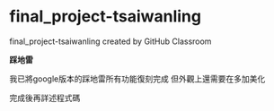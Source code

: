 # final_project-tsaiwanling
final_project-tsaiwanling created by GitHub Classroom

**踩地雷**

我已將google版本的踩地雷所有功能復刻完成
但外觀上還需要在多加美化

完成後再詳述程式碼
